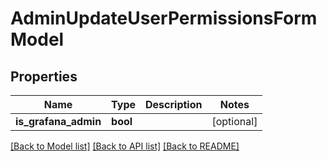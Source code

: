 # AdminUpdateUserPermissionsFormModel

## Properties
Name | Type | Description | Notes
------------ | ------------- | ------------- | -------------
**is_grafana_admin** | **bool** |  | [optional] 

[[Back to Model list]](../README.md#documentation-for-models) [[Back to API list]](../README.md#documentation-for-api-endpoints) [[Back to README]](../README.md)


